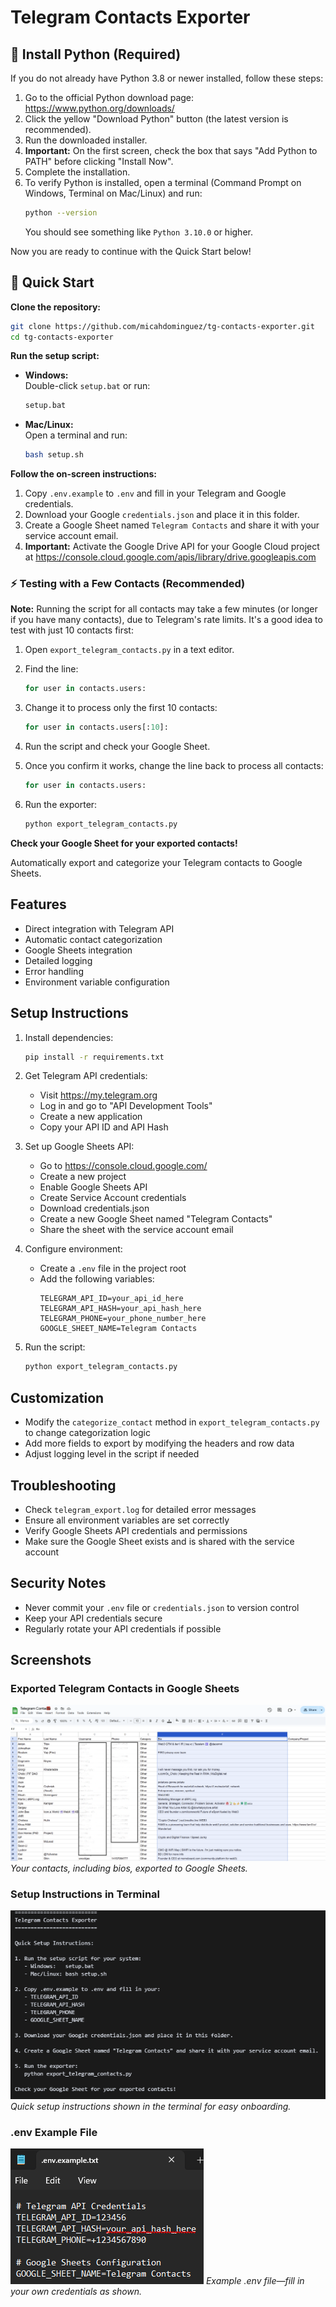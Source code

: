 # Telegram Contacts Exporter

## 🐍 Install Python (Required)

If you do not already have Python 3.8 or newer installed, follow these steps:

1. Go to the official Python download page: https://www.python.org/downloads/
2. Click the yellow "Download Python" button (the latest version is recommended).
3. Run the downloaded installer.
4. **Important:** On the first screen, check the box that says "Add Python to PATH" before clicking "Install Now".
5. Complete the installation.
6. To verify Python is installed, open a terminal (Command Prompt on Windows, Terminal on Mac/Linux) and run:
   ```bash
   python --version
   ```
   You should see something like `Python 3.10.0` or higher.

Now you are ready to continue with the Quick Start below!

## 🚀 Quick Start

**Clone the repository:**
```bash
git clone https://github.com/micahdominguez/tg-contacts-exporter.git
cd tg-contacts-exporter
```

**Run the setup script:**

- **Windows:**  
  Double-click `setup.bat` or run:
  ```bash
  setup.bat
  ```

- **Mac/Linux:**  
  Open a terminal and run:
  ```bash
  bash setup.sh
  ```

**Follow the on-screen instructions:**
1. Copy `.env.example` to `.env` and fill in your Telegram and Google credentials.
2. Download your Google `credentials.json` and place it in this folder.
3. Create a Google Sheet named `Telegram Contacts` and share it with your service account email.
4. **Important:** Activate the Google Drive API for your Google Cloud project at https://console.cloud.google.com/apis/library/drive.googleapis.com

### ⚡️ Testing with a Few Contacts (Recommended)

**Note:** Running the script for all contacts may take a few minutes (or longer if you have many contacts), due to Telegram's rate limits. It's a good idea to test with just 10 contacts first:

1. Open `export_telegram_contacts.py` in a text editor.
2. Find the line:
   ```python
   for user in contacts.users:
   ```
3. Change it to process only the first 10 contacts:
   ```python
   for user in contacts.users[:10]:
   ```
4. Run the script and check your Google Sheet.
5. Once you confirm it works, change the line back to process all contacts:
   ```python
   for user in contacts.users:
   ```

5. Run the exporter:
   ```bash
   python export_telegram_contacts.py
   ```

**Check your Google Sheet for your exported contacts!**

Automatically export and categorize your Telegram contacts to Google Sheets.

## Features

- Direct integration with Telegram API
- Automatic contact categorization
- Google Sheets integration
- Detailed logging
- Error handling
- Environment variable configuration

## Setup Instructions

1. Install dependencies:
   ```bash
   pip install -r requirements.txt
   ```

2. Get Telegram API credentials:
   - Visit https://my.telegram.org
   - Log in and go to "API Development Tools"
   - Create a new application
   - Copy your API ID and API Hash

3. Set up Google Sheets API:
   - Go to https://console.cloud.google.com/
   - Create a new project
   - Enable Google Sheets API
   - Create Service Account credentials
   - Download credentials.json
   - Create a new Google Sheet named "Telegram Contacts"
   - Share the sheet with the service account email

4. Configure environment:
   - Create a `.env` file in the project root
   - Add the following variables:
     ```
     TELEGRAM_API_ID=your_api_id_here
     TELEGRAM_API_HASH=your_api_hash_here
     TELEGRAM_PHONE=your_phone_number_here
     GOOGLE_SHEET_NAME=Telegram Contacts
     ```

5. Run the script:
   ```bash
   python export_telegram_contacts.py
   ```

## Customization

- Modify the `categorize_contact` method in `export_telegram_contacts.py` to change categorization logic
- Add more fields to export by modifying the headers and row data
- Adjust logging level in the script if needed

## Troubleshooting

- Check `telegram_export.log` for detailed error messages
- Ensure all environment variables are set correctly
- Verify Google Sheets API credentials and permissions
- Make sure the Google Sheet exists and is shared with the service account

## Security Notes

- Never commit your `.env` file or `credentials.json` to version control
- Keep your API credentials secure
- Regularly rotate your API credentials if possible

## Screenshots

### Exported Telegram Contacts in Google Sheets
![Exported Google Sheet with bios](screenshots/google-sheet-example.png)
*Your contacts, including bios, exported to Google Sheets.*

### Setup Instructions in Terminal
![Setup instructions in terminal](screenshots/setup-instructions.png)
*Quick setup instructions shown in the terminal for easy onboarding.*

### .env Example File
![.env.example file](screenshots/env-example.png)
*Example .env file—fill in your own credentials as shown.* 